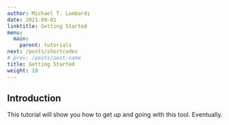 ```yaml
---
author: Michael T. Lombardi
date: 2021-09-01
linktitle: Getting Started
menu:
  main:
    parent: tutorials
next: /posts/shortcodes
# prev: /posts/post-name
title: Getting Started
weight: 10
---
```



## Introduction

This tutorial will show you how to get up and going with this tool.
Eventually.
